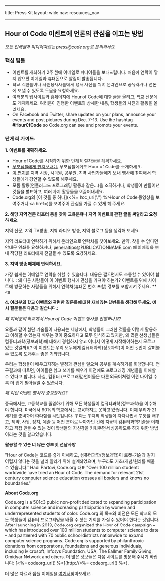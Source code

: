 * * *

title: Press Kit layout: wide nav: resources_nav

* * *

## Hour of Code 이벤트에 언론의 관심을 이끄는 방법

*모든 인쇄물과 미디어자료는 <press@code.org>로 문의하세요.*

### 핵심 팁들

  * 이벤트를 개최하기 2주 전에 이메일로 미디어들을 보내드립니다. 처음에 연락이 닿지 않으면 이메일과 휴대폰으로 알림이 발송됩니다.
  * 학교 직원들이나 자원봉사자들에게 행사 사진을 찍어 온라인으로 공유하거나 언론에 보낼 수 있도록 도움을 요청하세요.
  * 여러분의 웹사이트와 홈페이지에 Hour of Code에 대한 글을 올리고, 학교 신문에도 게제하세요. 여러분이 진행한 이벤트의 상세한 내용, 학생들의 사진과 활동을 올리세요.
  * On Facebook and Twitter, share updates on your plans, announce your events and post pictures during Dec. 7-13. Use the hashtag **#HourOfCode** so Code.org can see and promote your events.

### 단계적 가이드:

**1. 이벤트를 계획하세요.**

  * Hour of Code를 시작하기 위한 단계적 절차들을 계획하세요.
  * [부모님들에게 편지보내기.](<%= hoc_uri('/resources/#sample-emails') %>) 부모님들에게도 Hour of Code를 소개하세요.
  * [이 편지를](<%= hoc_uri('/resources/#sample-emails') %>) 지역 시장, 시의원, 공무원, 지역 사업가들에게 보내 행사에 참여해서 학생들에게 강연할 수 있도록 해주세요.
  * 모둠 활동(언플러그드 프로그래밍 활동과 같은...)을 조직하거나, 학생들이 만들어낸 것들을 발표하고, 여러 가지 활동들을 이끌어내세요.
  * Code.org의 [이 것들 중 하나](<%= hoc_uri('/') %>Hour of Code 동영상</a>을 보여주거나 <a href=)를 보여주어 관심을 가질 수 있게 해 주세요.

**2. 해당 지역 전문 리포터 등을 찾아 교육분야나 지역 이벤트에 관한 글을 써달라고 요청하세요.**

지역 신문, 지역 TV방송, 지역 라디오 방송, 지역 블로그 등을 생각해 보세요.

지역 리포터에 연락하기 위해서 온라인으로 연락처를 찾아보세요. 만약, 찾을 수 없다면 안내문 인쇄를 요청하거나, generaltips@PUBLICATIONNAME.com 에 이메일을 보내 적당한 리포터에게 전달될 수 있도록 요청하세요.

**3. 지역 방송 매체에 연락하세요.**

가장 쉽게는 이메일로 연락을 취할 수 있습니다. 내용은 짧으면서도 소통할 수 있어야 합니다. : 왜 다른 사람들이 이 이벤트 행사에 관심을 가져야 하는가? 이벤트를 위해 사이트에 방문하는 사람들을 위해서 연락처(휴대폰 번호 포함) 정보를 포함시켜 주세요. **<a</p> 

**4. 여러분의 학교 이벤트와 관련한 질문들에 대한 재치있는 답변들을 생각해 두세요. 예시 질문들은 다음과 같습니다.:**

*왜 여러분의 학교에서 Hour of Code 이벤트 행사를 진행하나요?*

요즘과 같이 첨단 기술들이 사용되는 세상에서, 학생들이 그러한 것들을 어떻게 활용하고 이해할 수 있는지 배우는 것이 중요하다고 모두 인식하고 있지만, 왜 많은 선생님들은 컴퓨터과학(정보과학)에 대해서 경험하지 않고 어디서 어떻게 시작해야하는지 모르고 있는 것일까요? 이 이벤트는 우리 모두에게 컴퓨터과학(정보과학)이 어떤 것인지 살펴볼 수 있도록 도와주는 좋은 기회입니다.

우리는 학생들이 배우고자하는 열정과 관심을 일으켜 공부를 계속하기를 희망합니다. 연구결과에 따르면, 아이들은 읽고 쓰기를 배우기 이전에도 프로그래밍 개념들을 이해할 수 있다고 합니다. 사실, 컴퓨터 (프로그래밍)언어들은 다른 외국어처럼 어린 나이일 수록 더 쉽게 받아들일 수 있습니다.

*왜 이런 이벤트 행사가 중요한가요?*

중국에서는, 고등학교를 졸업하기 위해 모든 학생들이 컴퓨터과학(정보과학)을 이수해야 합니다. 미국에서 90%의 학교에서는 교육하지도 못하고 있습니다. 이제 우리가 21세기를 준비하며 따라잡을 시간입니다. 우리는 우리의 학생들이 자라나면서 무엇을 배우고, 제약, 사업, 정치, 예술 등 어떤 분야로 나아가던 간에 지금의 컴퓨터과학기술을 이해하고 직접 만들 수 있는 것이 학생들의 자신감을 키워주면서 성공하도록 하기 위한 방법이라는 것을 알고있습니다.

**활용할 수 있는 더 많은 정보 및 전달사항**

"Hour of Code는 코드를 쉽게 이해하고, 컴퓨터과학(정보과학)이 로켓-기술과 같지 어렵지 않다는 것을 널리 알리기 위해 설계되었으며, 누구라도 기초/개념/원리를 배울 수 있습니다." Hadi Partovi, Code.org 대표 "Over 100 million students worldwide have tried an Hour of Code. The demand for relevant 21st century computer science education crosses all borders and knows no boundaries."

**About Code.org**

Code.org is a 501c3 public non-profit dedicated to expanding participation in computer science and increasing participation by women and underrepresented students of color. Code.org 의 목표와 비전은 모든 학교의 모든 학생들이 컴퓨터 프로그래밍을 배울 수 있는 기회를 가질 수 있어야 한다는 것입니다. After launching in 2013, Code.org organized the Hour of Code campaign – which has introduced over 100 million students to computer science to date – and partnered with 70 public school districts nationwide to expand computer science programs. Code.org is supported by philanthropic donations from corporations, foundations and generous individuals, including Microsoft, Infosys Foundation, USA, The Ballmer Family Giving, Omidyar Network and others. 더 많은 정보들은 다음 사이트를 방문해 주시기 바랍니다: [<%= codeorg_url() %>](http://<%= codeorg_url() %>).

  
더 많은 자료와 샘플 이메일을 [여기서](<%= hoc_uri('/resources') %>)찾아보세요..